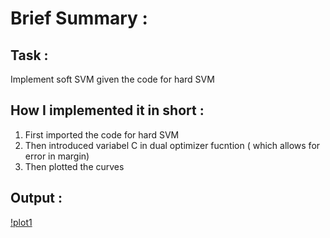 # Brief Summary :

## Task :

Implement soft SVM given  the code for hard SVM


## How I implemented it in short :

1) First imported the code for hard SVM
2) Then introduced variabel C in dual optimizer fucntion ( which allows for error in margin)
3) Then  plotted the curves 

## Output :

[!plot1](https://github.com/Yashprime1/IIIT-Dharwad-ML-Tutorial---By-Dr.-Arun-Chauhan-/blob/main/Arun%20Sir/Tutorial-7/SVM-soft-margin.jpg?raw=true)

